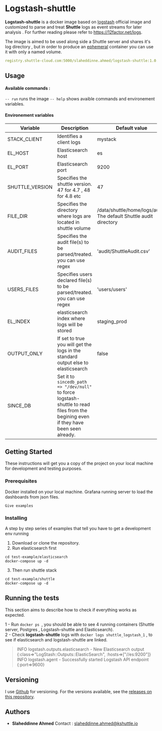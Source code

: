  
# Logstash-shuttle

**Logstash-shuttle** is a docker image  based on [logstash](https://hub.docker.com/r/library/logstash/tags/) official image and customized to parse and treat **Shuttle** logs as event streams for later analysis . 
For further reading please refer to https://12factor.net/logs.

The image is aimed to be used along side  a Shuttle server and shares it's log directory , but in order to produce an [ephemeral](https://docs.docker.com/develop/develop-images/dockerfile_best-practices/#containers-should-be-ephemeral) container you can use it with only a named volume.
```yaml
registry.shuttle-cloud.com:5000/slaheddinne.ahmed/logstash-shuttle:1.0.3
``` 
## Usage
#### Available commands  : 
   `-- run` runs the image
   `-- help` shows avaible commands and environement variables.
#### Environement variables
|Variable |Description  |Default value  |
|--|--|--|
|  STACK_CLIENT| Identifies a client logs  |mystack |
|  EL_HOST| Elasticsearch host  |es|
|  EL_PORT| Elasticsearch port  |9200|
| SHUTTLE_VERSION| Specifies the shuttle version. 47 for 4.7 , 48 for 4.8 etc  |47|
|  FILE_DIR| Specifies the directory where logs are located in shuttle volume |/data/shuttle/home/logs/audit. The default Shuttle audit directory|
|  AUDIT_FILES| Specifies the audit file(s) to be parsed/treated. you can use regex |'audit/ShuttleAudit.csv'|
|USERS_FILES|Specifies users declared file(s) to be parsed/treated. you can use regex|'users/users'|
|  EL_INDEX|elasticsearch index where logs will be stored|staging_prod|
|  OUTPUT_ONLY| If set to true you will get the logs in the standard output else to elasticsearch |false|
|  SINCE_DB| Set it to `sincedb_path => "/dev/null"` to force logstash-shuttle to read files from the begining even if they have been seen already.|


## Getting Started

These instructions will get you a copy of  the project on your local machine for development and testing purposes.

### Prerequisites
Docker installed on your local machine.
Grafana running server to load the dashboards from json files.
```
Give examples
```

### Installing

A step by step series of examples that tell you have to get a development env running
 1. Download or clone the repository. 
 2. Run elasticsearch first

```
cd test-example/elasticsearch
docker-compose up -d
```
3. Then run shuttle stack
```
cd test-example/shuttle
docker-compose up -d
```



## Running the tests

This section aims to describe how to check if everything works as expected.

1 -  Run `docker ps `, you should be able to see 4 running containers (Shuttle server, Postgres , Logstash-shuttle and Elasticsearch).  
2 - Check **logstash-shuttle** logs with `docker logs shuttle_logstash_1` , to see if elasticsearch and logstash-shuttle are linked. 
> INFO  logstash.outputs.elasticsearch - New Elasticsearch output {:class=>"LogStash::Outputs::ElasticSearch", :hosts=>["//es:9200"]}
> INFO  logstash.agent - Successfully started Logstash API endpoint {:port=>9600}


## Versioning

I use [Github](https://github.com/) for versioning. For the versions available, see the [releases on this repository](https://github.com/slassh/logstash-shuttle/releases). 

## Authors

* **Slaheddinne Ahmed** 
Contact : slaheddinne.ahmed@kshuttle.io